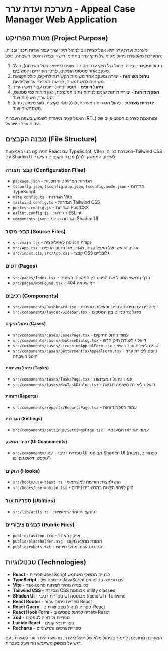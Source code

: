# מערכת ועדת ערר - Appeal Case Manager Web Application

## מטרת הפרויקט (Project Purpose)

מערכת ועדת ערר היא אפליקציית ווב לניהול תיקי ערר עבור ועדות תכנון ובנייה. המערכת מאפשרת ניהול מקיף של תיקי ערר בתחומי רישוי ובנייה והיטלי השבחה, כולל:

1. **ניהול תיקים** - יצירה וניהול של תיקי ערר מסוגים שונים (רישוי והיטל השבחה), כולל מעקב אחר סטטוס התיקים, פרטי העוררים והמשיבים.
2. **ניהול משימות** - יצירה ומעקב אחר משימות הקשורות לתיקים, כולל הקצאת משימות למשתמשים, קביעת תאריכי יעד ועדיפויות.
3. **ניהול דיונים** - תזמון וניהול דיונים עבור תיקי הערר.
4. **הפקת דוחות** - יצירת דוחות שונים לניתוח נתוני המערכת, כגון דוחות לפי סטטוס, סוג ערר, משימות ועוד.
5. **הגדרות מערכת** - ניהול הגדרות המערכת, כולל סוגי בקשות, סוגי מימוש, ניהול משתמשים ועוד.

האפליקציה מיועדת לשימוש בשפה העברית (RTL) ומותאמת לצרכים הספציפיים של ועדות ערר בישראל.

## מבנה הקבצים (File Structure)

הפרויקט בנוי באמצעות React עם TypeScript, Vite כמערכת בנייה, ו-Tailwind CSS עם Shadcn UI לעיצוב הממשק. להלן מבנה הקבצים העיקרי:

### קבצי תצורה (Configuration Files)
- `package.json` - הגדרות הפרויקט והתלויות
- `tsconfig.json`, `tsconfig.app.json`, `tsconfig.node.json` - הגדרות TypeScript
- `vite.config.ts` - הגדרות Vite
- `tailwind.config.ts` - הגדרות Tailwind CSS
- `postcss.config.js` - הגדרות PostCSS
- `eslint.config.js` - הגדרות ESLint
- `components.json` - הגדרות רכיבי Shadcn UI

### קבצי מקור (Source Files)
- `src/main.tsx` - נקודת הכניסה לאפליקציה
- `src/App.tsx` - הרכיב הראשי של האפליקציה, מגדיר את ניתוב הדפים
- `src/index.css`, `src/App.css` - קבצי CSS גלובליים

### דפים (Pages)
- `src/pages/Index.tsx` - הדף הראשי המכיל את הניווט בין המסכים השונים
- `src/pages/NotFound.tsx` - דף שגיאה 404

### רכיבים (Components)
- `src/components/Dashboard.tsx` - דף הבית עם סיכום נתונים ופעולות מהירות
- `src/components/layout/Sidebar.tsx` - סרגל צד לניווט בין המסכים

#### ניהול תיקים (Cases)
- `src/components/cases/CasesPage.tsx` - עמוד ניהול התיקים
- `src/components/cases/NewCaseDialog.tsx` - דיאלוג ליצירת תיק חדש
- `src/components/cases/LicensingAppealForm.tsx` - טופס ליצירת ערר רישוי
- `src/components/cases/BettermentTaxAppealForm.tsx` - טופס ליצירת ערר היטל השבחה

#### ניהול משימות (Tasks)
- `src/components/tasks/TasksPage.tsx` - עמוד ניהול המשימות
- `src/components/tasks/NewTaskDialog.tsx` - דיאלוג ליצירת משימה חדשה

#### דוחות (Reports)
- `src/components/reports/ReportsPage.tsx` - עמוד הפקת דוחות

#### הגדרות (Settings)
- `src/components/settings/SettingsPage.tsx` - עמוד הגדרות המערכת

#### רכיבי ממשק (UI Components)
- `src/components/ui/` - ספריית רכיבי UI מבוססי Shadcn UI (כפתורים, תיבות טקסט, דיאלוגים וכו')

### הוקים (Hooks)
- `src/hooks/use-toast.ts` - הוק להצגת הודעות למשתמש
- `src/hooks/use-mobile.tsx` - הוק לזיהוי תצוגה במכשירים ניידים

### ספריות עזר (Utilities)
- `src/lib/utils.ts` - פונקציות עזר שימושיות

### קבצים ציבוריים (Public Files)
- `public/favicon.ico` - אייקון האתר
- `public/placeholder.svg` - תמונת ממלא מקום
- `public/robots.txt` - הגדרות עבור מנועי חיפוש

## טכנולוגיות (Technologies)

- **React** - ספריית JavaScript לבניית ממשקי משתמש
- **TypeScript** - הרחבה של JavaScript עם תמיכה בטיפוסים
- **Vite** - כלי בנייה מהיר לפיתוח פרונט-אנד
- **Tailwind CSS** - מסגרת CSS מבוססת utility classes
- **Shadcn UI** - ספריית רכיבי UI מבוססת Radix UI ו-Tailwind
- **React Router** - ספריית ניתוב עבור React
- **React Query** - ספריה לניהול מצב שרת ב-React
- **React Hook Form** - ספריה לניהול טפסים ב-React
- **Zod** - ספריית ולידציה לטפסים
- **Lucide React** - ספריית אייקונים
- **Recharts** - ספריית גרפים ותרשימים

המערכת מתוכננת לתמוך בניהול מלא של תהליכי ערר, מהגשת הערר ועד לסגירתו, עם דגש על ממשק משתמש נוח ויעיל בעברית.
